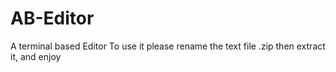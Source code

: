 # AB-Editor
A terminal based Editor
To use it please rename the text file .zip then extract it, and enjoy
